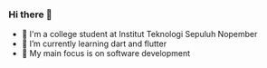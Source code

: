 ### Hi there 👋

- 🏫 I'm a college student at Institut Teknologi Sepuluh Nopember
- 🌱 I’m currently learning dart and flutter
- 📱 My main focus is on software development

